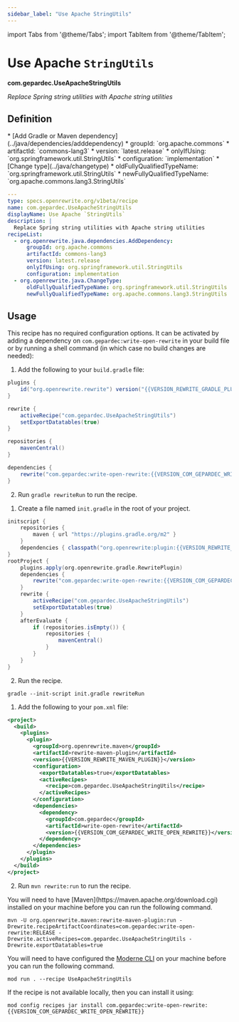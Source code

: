 ```yaml
---
sidebar_label: "Use Apache StringUtils"
---
```


import Tabs from '@theme/Tabs';
import TabItem from '@theme/TabItem';

# Use Apache `StringUtils`

**com.gepardec.UseApacheStringUtils**

_Replace Spring string utilities with Apache string utilities_


## Definition

<Tabs groupId="recipeType">
<TabItem value="recipe-list" label="Recipe List" >
* [Add Gradle or Maven dependency](../java/dependencies/adddependency)
  * groupId: `org.apache.commons`
  * artifactId: `commons-lang3`
  * version: `latest.release`
  * onlyIfUsing: `org.springframework.util.StringUtils`
  * configuration: `implementation`
* [Change type](../java/changetype)
  * oldFullyQualifiedTypeName: `org.springframework.util.StringUtils`
  * newFullyQualifiedTypeName: `org.apache.commons.lang3.StringUtils`

</TabItem>

<TabItem value="yaml-recipe-list" label="Yaml Recipe List">

```yaml
---
type: specs.openrewrite.org/v1beta/recipe
name: com.gepardec.UseApacheStringUtils
displayName: Use Apache `StringUtils`
description: |
  Replace Spring string utilities with Apache string utilities
recipeList:
  - org.openrewrite.java.dependencies.AddDependency:
      groupId: org.apache.commons
      artifactId: commons-lang3
      version: latest.release
      onlyIfUsing: org.springframework.util.StringUtils
      configuration: implementation
  - org.openrewrite.java.ChangeType:
      oldFullyQualifiedTypeName: org.springframework.util.StringUtils
      newFullyQualifiedTypeName: org.apache.commons.lang3.StringUtils

```
</TabItem>
</Tabs>

## Usage

This recipe has no required configuration options. It can be activated by adding a dependency on `com.gepardec:write-open-rewrite` in your build file or by running a shell command (in which case no build changes are needed):
<Tabs groupId="projectType">
<TabItem value="gradle" label="Gradle">

1. Add the following to your `build.gradle` file:

```groovy title="build.gradle"
plugins {
    id("org.openrewrite.rewrite") version("{{VERSION_REWRITE_GRADLE_PLUGIN}}")
}

rewrite {
    activeRecipe("com.gepardec.UseApacheStringUtils")
    setExportDatatables(true)
}

repositories {
    mavenCentral()
}

dependencies {
    rewrite("com.gepardec:write-open-rewrite:{{VERSION_COM_GEPARDEC_WRITE_OPEN_REWRITE}}")
}
```

2. Run `gradle rewriteRun` to run the recipe.
</TabItem>

<TabItem value="gradle-init-script" label="Gradle init script">

1. Create a file named `init.gradle` in the root of your project.

```groovy title="init.gradle"
initscript {
    repositories {
        maven { url "https://plugins.gradle.org/m2" }
    }
    dependencies { classpath("org.openrewrite:plugin:{{VERSION_REWRITE_GRADLE_PLUGIN}}") }
}
rootProject {
    plugins.apply(org.openrewrite.gradle.RewritePlugin)
    dependencies {
        rewrite("com.gepardec:write-open-rewrite:{{VERSION_COM_GEPARDEC_WRITE_OPEN_REWRITE}}")
    }
    rewrite {
        activeRecipe("com.gepardec.UseApacheStringUtils")
        setExportDatatables(true)
    }
    afterEvaluate {
        if (repositories.isEmpty()) {
            repositories {
                mavenCentral()
            }
        }
    }
}
```

2. Run the recipe.

```shell title="shell"
gradle --init-script init.gradle rewriteRun
```

</TabItem>
<TabItem value="maven" label="Maven POM">

1. Add the following to your `pom.xml` file:

```xml title="pom.xml"
<project>
  <build>
    <plugins>
      <plugin>
        <groupId>org.openrewrite.maven</groupId>
        <artifactId>rewrite-maven-plugin</artifactId>
        <version>{{VERSION_REWRITE_MAVEN_PLUGIN}}</version>
        <configuration>
          <exportDatatables>true</exportDatatables>
          <activeRecipes>
            <recipe>com.gepardec.UseApacheStringUtils</recipe>
          </activeRecipes>
        </configuration>
        <dependencies>
          <dependency>
            <groupId>com.gepardec</groupId>
            <artifactId>write-open-rewrite</artifactId>
            <version>{{VERSION_COM_GEPARDEC_WRITE_OPEN_REWRITE}}</version>
          </dependency>
        </dependencies>
      </plugin>
    </plugins>
  </build>
</project>
```

2. Run `mvn rewrite:run` to run the recipe.
</TabItem>

<TabItem value="maven-command-line" label="Maven Command Line">
You will need to have [Maven](https://maven.apache.org/download.cgi) installed on your machine before you can run the following command.

```shell title="shell"
mvn -U org.openrewrite.maven:rewrite-maven-plugin:run -Drewrite.recipeArtifactCoordinates=com.gepardec:write-open-rewrite:RELEASE -Drewrite.activeRecipes=com.gepardec.UseApacheStringUtils -Drewrite.exportDatatables=true
```
</TabItem>
<TabItem value="moderne-cli" label="Moderne CLI">

You will need to have configured the [Moderne CLI](https://docs.moderne.io/user-documentation/moderne-cli/getting-started/cli-intro) on your machine before you can run the following command.

```shell title="shell"
mod run . --recipe UseApacheStringUtils
```

If the recipe is not available locally, then you can install it using:
```shell
mod config recipes jar install com.gepardec:write-open-rewrite:{{VERSION_COM_GEPARDEC_WRITE_OPEN_REWRITE}}
```
</TabItem>
</Tabs>
